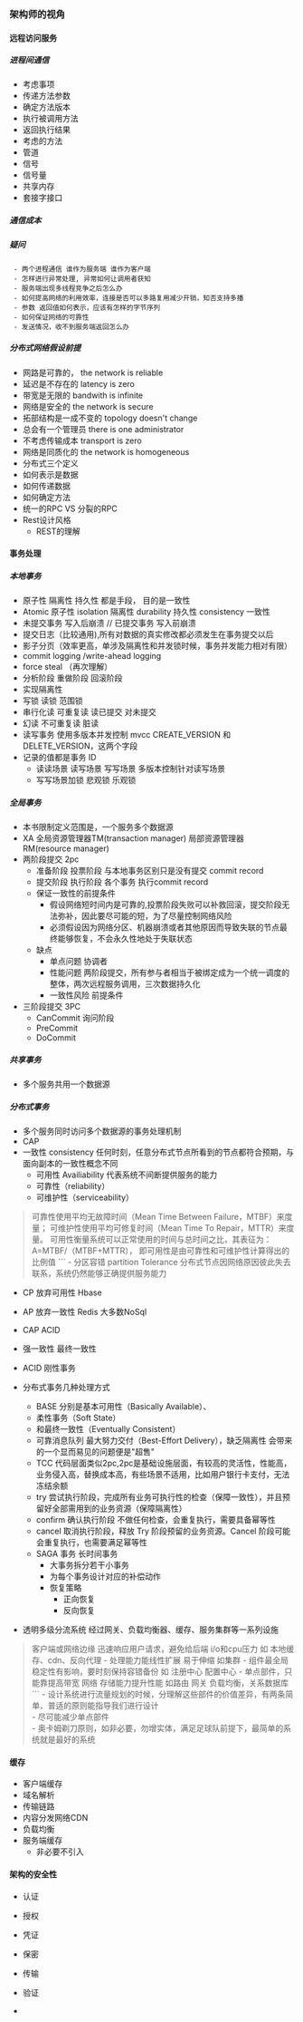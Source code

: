 ### 架构师的视角 
#### 远程访问服务  
  ##### 进程间通信  
 - 考虑事项  
  - 传递方法参数  
  - 确定方法版本  
  - 执行被调用方法  
  - 返回执行结果  
 - 考虑的方法  
  - 管道  
  - 信号  
  - 信号量  
  - 共享内存  
  - 套接字接口     
  ##### 通信成本  
  ##### 疑问  
     - 两个进程通信 谁作为服务端 谁作为客户端  
     - 怎样进行异常处理, 异常如何让调用者获知  
     - 服务端出现多线程竞争之后怎么办  
     - 如何提高网络的利用效率，连接是否可以多路复用减少开销，知否支持多播  
     - 参数 返回值如何表示，应该有怎样的字节序列  
     - 如何保证网络的可靠性  
     - 发送情况，收不到服务端返回怎么办  
  ##### 分布式网络假设前提  
  - 网路是可靠的， the network is reliable  
  - 延迟是不存在的 latency is zero  
  - 带宽是无限的  bandwith is infinite  
  - 网络是安全的 the network is  secure  
  - 拓部结构是一成不变的 topology doesn't change  
  - 总会有一个管理员 there is one administrator  
  - 不考虑传输成本 transport is zero   
  - 网络是同质化的 the network is homogeneous  
  - 分布式三个定义  
  - 如何表示是数据  
  - 如何传递数据  
  - 如何确定方法        
  - 统一的RPC VS 分裂的RPC  
- Rest设计风格  
  - REST的理解  
  
#### 事务处理  
  ##### 本地事务
  - 原子性 隔离性 持久性 都是手段， 目的是一致性
  - Atomic 原子性 isolation 隔离性 durability 持久性  consistency 一致性 
  - 未提交事务 写入后崩溃  // 已提交事务 写入前崩溃 
  - 提交日志（比较通用),所有对数据的真实修改都必须发生在事务提交以后 
  - 影子分页（效率更高，单涉及隔离性和并发锁时候，事务并发能力相对有限）  
  - commit logging /write-ahead logging 
  - force steal （再次理解）
  -  分析阶段 重做阶段 回滚阶段 
  -  实现隔离性
  - 写锁 读锁 范围锁
  - 串行化读 可重复读  读已提交 对未提交  
  -  幻读  不可重复读 脏读 
  - 读写事务 使用多版本并发控制 mvcc   CREATE_VERSION 和 DELETE_VERSION，这两个字段
  - 记录的值都是事务 ID 
	  - 读读场景  读写场景  写写场景 多版本控制针对读写场景
	  - 写写场景加锁 悲观锁  乐观锁
   ##### 全局事务
   - 本书限制定义范围是，一个服务多个数据源  
   -  XA 全局资源管理器TM(transaction manager) 局部资源管理器 RM(resource manager)  
   - 两阶段提交 2pc  
      - 准备阶段 投票阶段 与本地事务区别只是没有提交 commit record  
      - 提交阶段 执行阶段 各个事务 执行commit record  
      - 保证一致性的前提条件  
        - 假设网络短时间内是可靠的,投票阶段失败可以补救回滚，提交阶段无法弥补，因此要尽可能的短，为了尽量控制网络风险  
        - 必须假设因为网络分区、机器崩溃或者其他原因而导致失联的节点最终能够恢复，不会永久性地处于失联状态 
      - 缺点  
        - 单点问题 协调者  
        - 性能问题 两阶段提交，所有参与者相当于被绑定成为一个统一调度的整体，两次远程服务调用，三次数据持久化  
        - 一致性风险  前提条件 
   - 三阶段提交 3PC  
      - CanCommit 询问阶段  
      - PreCommit   
      - DoCommit      
  ##### 共享事务
  -  多个服务共用一个数据源  
  ##### 分布式事务
 - 多个服务同时访问多个数据源的事务处理机制  
 - CAP   
 -  一致性 consistency  任何时刻，任意分布式节点所看到的节点都符合预期，与面向副本的一致性概念不同        
    - 可用性 Availiability 代表系统不间断提供服务的能力 
    - 可靠性（reliability）
    - 可维护性（serviceability）  
 >可靠性使用平均无故障时间（Mean Time Between Failure，MTBF）来度量； 可维护性使用平均可修复时间（Mean Time To Repair，MTTR）来度量。 可用性衡量系统可以正常使用的时间与总时间之比，其表征为：A=MTBF/（MTBF+MTTR）， 即可用性是由可靠性和可维护性计算得出的比例值 ``` - 分区容错 partition Tolerance 分布式节点因网络原因彼此失去联系，系统仍然能够正确提供服务能力
 - CP 放弃可用性 Hbase  
 - AP 放弃一致性 Redis 大多数NoSql  
 - CAP ACID  
 - 强一致性 最终一致性  
 - ACID 刚性事务  
 - 分布式事务几种处理方式  
	 - BASE 分别是基本可用性（Basically Available）、
	 - 柔性事务（Soft State）
	 - 和最终一致性（Eventually Consistent）  
     - 可靠消息队列 最大努力交付（Best-Effort Delivery），缺乏隔离性 会带来的一个显而易见的问题便是"超售"  
     - TCC 代码层面类似2pc,2pc是基础设施层面，有较高的灵活性，性能高，业务侵入高，替换成本高，有些场景不适用，比如用户银行卡支付，无法冻结余额  
     - try 尝试执行阶段，完成所有业务可执行性的检查（保障一致性），并且预留好全部需用到的业务资源（保障隔离性）
     -  confirm 确认执行阶段 不做任何检查，会重复执行，需要具备幂等性 
     - cancel 取消执行阶段，释放 Try 阶段预留的业务资源。Cancel 阶段可能会重复执行，也需要满足幂等性
    - SAGA 事务 长时间事务  
        - 大事务拆分若干小事务  
        - 为每个事务设计对应的补偿动作  
        - 恢复策略  
            - 正向恢复  
            - 反向恢复  
  
- 透明多级分流系统  经过网关、负载均衡器、缓存、服务集群等一系列设施  
>  客户端或网络边缘 迅速响应用户请求，避免给后端 i/o和cpu压力 如 本地缓存、cdn、反向代理 - 处理能力能线性扩展 易于伸缩 如集群 - 组件最全局稳定性有影响，要时刻保持容错备份 如 注册中心 配置中心 - 单点部件，只能靠提高带宽 网络 存储能力提升性能 如路由 网关 负载均衡，关系数据库 ``` - 设计系统进行流量规划的时候，分理解这些部件的价值差异，有两条简单、普适的原则能指导我们进行设计  
    - 尽可能减少单点部件  
    - 奥卡姆剃刀原则，如非必要，勿增实体，满足足球队前提下，最简单的系统就是最好的系统  

#### 缓存
  - 客户端缓存  
  - 域名解析  
  - 传输链路  
  - 内容分发网络CDN  
  - 负载均衡  
  - 服务端缓存  
    - 非必要不引入  
    
####  架构的安全性  
  - 认证  
  - 授权  
  - 凭证  
  - 保密  
  - 传输  
  - 验证  
    
-